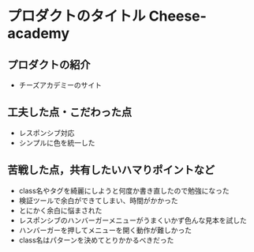 # プロダクトのタイトル Cheese-academy

## プロダクトの紹介
- チーズアカデミーのサイト

## 工夫した点・こだわった点
- レスポンシブ対応
- シンプルに色を統一した

## 苦戦した点，共有したいハマりポイントなど
- class名やタグを綺麗にしようと何度か書き直したので勉強になった
- 検証ツールで余白ができてしまい、時間がかかった
- とにかく余白に悩まされた
- レスポンシブのハンバーガーメニューがうまくいかず色んな見本を試した
- ハンバーガーを押してメニューを開く動作が難しかった
- class名はパターンを決めてとりかかるべきだった